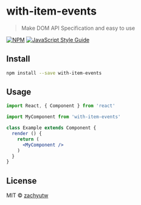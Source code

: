 # with-item-events

> Make DOM API Specification and easy to use

[![NPM](https://img.shields.io/npm/v/with-item-events.svg)](https://www.npmjs.com/package/with-item-events) [![JavaScript Style Guide](https://img.shields.io/badge/code_style-standard-brightgreen.svg)](https://standardjs.com)

## Install

```bash
npm install --save with-item-events
```

## Usage

```jsx
import React, { Component } from 'react'

import MyComponent from 'with-item-events'

class Example extends Component {
  render () {
    return (
      <MyComponent />
    )
  }
}
```

## License

MIT © [zachyutw](https://github.com/zachyutw)

